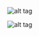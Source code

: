 ![alt tag](https://user-images.githubusercontent.com/13039593/29194970-26452482-7dfa-11e7-9722-a33ded9fac52.png)

![alt tag](https://user-images.githubusercontent.com/13039593/29194968-24a846cc-7dfa-11e7-84e0-072bfe46aae0.png)
